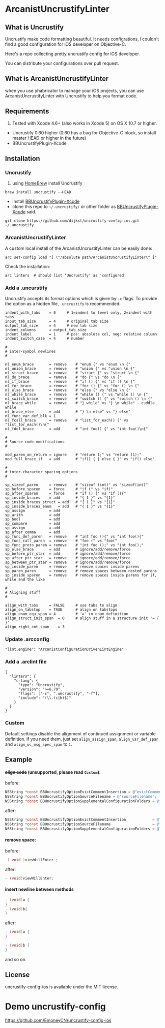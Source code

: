# ArcanistUncrustifyLinter

## What is Uncrustify

Uncrustify make code formatting beautiful. It needs configrations, I couldn't find a good configuration for iOS developer on Objective-C.

Here's a repo collecting pretty uncrustify config for iOS developer.

You can distribute your configurations over pull request.

## What is ArcanistUncrustifyLinter

when you use phabricator to manage your iOS projects, you can use ArcanistUncrustifyLinter with Uncrustify to help you format code.

## Requirements

1. Tested with Xcode 4.6+ (also works in Xcode 5) on OS X 10.7 or higher.
- Uncrustify 0.60 higher (0.60 has a bug for Objective-C block, so install master HEAD or higher in the future)
- BBUncrustifyPlugin-Xcode

## Installation

### Uncrustify

1. using [HomeBrew](http://mxcl.github.io/homebrew/) install Uncrustify
```
brew install uncrustify --HEAD
```
- install [BBUncrustifyPlugin-Xcode](https://github.com/benoitsan/BBUncrustifyPlugin-Xcode/blob/master/README.md#installation)
- clone this repo to `~/.uncrustify/` or other folder as [BBUncrustifyPlugin-Xcode](https://github.com/benoitsan/BBUncrustifyPlugin-Xcode/blob/master/README.md#how-to-customize-the-uncrustify-configuration) said.
```
git clone https://github.com/dijkst/uncrustify-config-ios.git ~/.uncrustify
```

### ArcanistUncrustifyLinter

A custom local install of the ArcanistUncrustifyLinter can be easily done:

```
arc set-config load "[ \"/absolute path/ArcanistUncrustifyLinter\" ]"
```

Check the installation:

```
arc linters  # should list ‘Uncrustify’ as ‘configured’
```

### Add a .uncurstify
Uncrustify accepts its format options which is given by `-c` flags. To provide the option as a hidden file, `.uncrustify` is recommended.

```
indent_with_tabs    = 0     # 1=indent to level only, 2=indent with tabs
input_tab_size      = 4     # original tab size
output_tab_size     = 4     # new tab size
indent_columns      = output_tab_size
indent_label        = 1     # pos: absolute col, neg: relative column
indent_switch_case  = 4     # number

#
# inter-symbol newlines
#

nl_enum_brace       = remove    # "enum {" vs "enum \n {"
nl_union_brace      = remove    # "union {" vs "union \n {"
nl_struct_brace     = remove    # "struct {" vs "struct \n {"
nl_do_brace         = remove    # "do {" vs "do \n {"
nl_if_brace         = remove    # "if () {" vs "if () \n {"
nl_for_brace        = remove    # "for () {" vs "for () \n {"
nl_else_brace       = remove    # "else {" vs "else \n {"
nl_while_brace      = remove    # "while () {" vs "while () \n {"
nl_switch_brace     = remove    # "switch () {" vs "switch () \n {"
nl_brace_while      = remove    # "} while" vs "} \n while" - cuddle while
nl_brace_else       = add       # "} \n else" vs "} else"
nl_func_var_def_blk = 1
nl_fcall_brace      = remove    # "list_for_each() {" vs "list_for_each()\n{"
nl_fdef_brace       = add       # "int foo() {" vs "int foo()\n{"

#
# Source code modifications
#

mod_paren_on_return = ignore    # "return 1;" vs "return (1);"
mod_full_brace_if   = add       # "if() { } else { }" vs "if() else"

#
# inter-character spacing options
#

sp_sizeof_paren     = remove    # "sizeof (int)" vs "sizeof(int)"
sp_before_sparen    = force     # "if (" vs "if("
sp_after_sparen     = force     # "if () {" vs "if (){"
sp_inside_braces    = add       # "{ 1 }" vs "{1}"
sp_inside_braces_struct = add   # "{ 1 }" vs "{1}"
sp_inside_braces_enum   = add   # "{ 1 }" vs "{1}"
sp_assign           = add
sp_arith            = add
sp_bool             = add
sp_compare          = add
sp_assign           = add
sp_after_comma      = add
sp_func_def_paren   = remove    # "int foo (){" vs "int foo(){"
sp_func_call_paren  = remove    # "foo (" vs "foo("
sp_func_proto_paren = remove    # "int foo ();" vs "int foo();"
sp_else_brace       = add       # ignore/add/remove/force
sp_before_ptr_star  = add       # ignore/add/remove/force
sp_after_ptr_star   = remove    # ignore/add/remove/force
sp_between_ptr_star = remove    # ignore/add/remove/force
sp_inside_paren     = remove    # remove spaces inside parens
sp_paren_paren      = remove    # remove spaces between nested parens
sp_inside_sparen    = remove    # remove spaces inside parens for if, while and the like

#
# Aligning stuff
#

align_with_tabs     = FALSE     # use tabs to align
align_on_tabstop    = TRUE      # align on tabstops
align_enum_equ_span = 4         # '=' in enum definition
align_struct_init_span  = 0     # align stuff in a structure init '= { }'
align_right_cmt_span    = 3
```

### Update .arcconfig

```
"lint.engine": "ArcanistConfigurationDrivenLintEngine"
```

### Add a .arclint file

```
{
  "linters": {
    "c-lang": {
      "type": "Uncrustify",
      "version": ">=0.70",
      "flags": ["-c", ".uncrustify", "-f"],
      "include": "(\\.(c|h)$)"
    }
  }
}
```

### Custom

Default settings disable the alignment of continued assignment or variable definition. If you need them, just set `align_assign_span`, `align_var_def_span` and `align_oc_msg_spec_span` to `1`.


## Example

#### ~~align code~~ (unsupported, please read `Custom`):

before:
``` objective-c
NSString *const BBUncrustifyOptionEvictCommentInsertion = @"evictCommentInsertion";
NSString *const BBUncrustifyOptionSourceFilename = @"sourceFilename";
NSString *const BBUncrustifyOptionSupplementalConfigurationFolders = @"supplementalConfigurationFolders";
```
after:
``` objective-c
NSString *const BBUncrustifyOptionEvictCommentInsertion            = @"evictCommentInsertion";
NSString *const BBUncrustifyOptionSourceFilename                   = @"sourceFilename";
NSString *const BBUncrustifyOptionSupplementalConfigurationFolders = @"supplementalConfigurationFolders";
```

#### remove space:

before:
``` objective-c
-( void )viewWillEnter ;
```
after:
``` objective-c
- (void)viewWillEnter;
```

#### insert newline between methods

``` objective-c
- (void)a {
}
- (void)b{
}
```
after:
``` objective-c
- (void)a {
}

- (void)b {
}
```

and so on.

## License

uncrustify-config-ios is available under the MIT license.


# Demo uncrustify-config

https://github.com/EmoneyCN/uncrustify-config-ios

